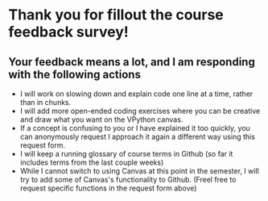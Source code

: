 # Thank you for fillout the course feedback survey!

## Your feedback means a lot, and I am responding with the following actions

- I will work on slowing down and explain code one line at a time, rather than in chunks.
- I will add more open-ended coding exercises where you can be creative and draw what you want on the VPython canvas. 
- If a concept is confusing to you or I have explained it too quickly, you can anonymously request I approach it again a different way using this request form. 
- I will keep a running glossary of course terms in Github (so far it includes terms from the last couple weeks)
- While I cannot switch to using Canvas at this point in the semester, I will try to add some of Canvas's functionality to Github. (Freel free to request specific functions in the request form above)
